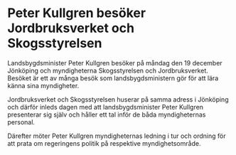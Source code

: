 # Peter Kullgren besöker Jordbruksverket och Skogsstyrelsen

Landsbygdsminister Peter Kullgren besöker på måndag den 19 december Jönköping och myndigheterna Skogsstyrelsen och Jordbruksverket. Besöket är ett av många besök som landsbygdsministern gör för att lära känna sina myndigheter.

Jordbruksverket och Skogsstyrelsen huserar på samma adress i Jönköping och därför inleds dagen med att landsbygdsminister Peter Kullgren presenterar sig själv och håller ett tal inför de båda myndigheternas personal.

Därefter möter Peter Kullgren myndigheternas ledning i tur och ordning för att prata om regeringens politik på respektive myndighetsområde.
